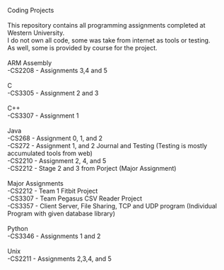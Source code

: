 Coding Projects<br />
<br />
This repository contains all programming assignments completed at Western University.<br />
I do not own all code, some was take from internet as tools or testing.<br />
As well, some is provided by course for the project.<br />
<br />
ARM Assembly<br />
-CS2208 - Assignments 3,4 and 5<br />
<br />
C<br />
-CS3305 - Assignment 2 and 3<br />
<br />
C++<br />
-CS3307 - Assignment 1<br />
<br />
Java<br />
-CS268 - Assignment 0, 1, and 2<br />
-CS272 - Assignment 1, and 2 Journal and Testing (Testing is mostly accumulated tools from web)<br />
-CS2210 - Assignment 2, 4, and 5 <br />
-CS2212 - Stage 2 and 3 from Porject (Major Assignment)<br />
<br />
Major Assignments<br />
-CS2212 - Team 1 Fitbit Project<br />
-CS3307 - Team Pegasus CSV Reader Project<br />
-CS3357 - Client Server, File Sharing, TCP and UDP program (Individual Program with given database library)<br />
<br />
Python<br />
-CS3346 - Assignments 1 and 2<br />
<br />
Unix<br />
-CS2211 - Assignments 2,3,4, and 5<br />
<br />
